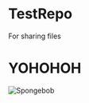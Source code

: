 # TestRepo
For sharing files

# YOHOHOH
![Spongebob](https://m.media-amazon.com/images/M/MV5BNDUwNjBkMmUtZjM2My00NmM4LTlmOWQtNWE5YTdmN2Y2MTgxXkEyXkFqcGdeQXRyYW5zY29kZS13b3JrZmxvdw@@._V1_.jpg)
